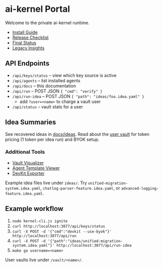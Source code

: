 # ai-kernel Portal

Welcome to the private ai-kernel runtime.

- [Install Guide](../InstallKernel.md)
- [Release Checklist](../RELEASE_CHECKLIST.md)
- [Final Status](./final-kernel-status.md)
- [Legacy Insights](./legacy-insights.md)

## API Endpoints

- `/api/keys/status` – view which key source is active
- `/api/agents` – list installed agents
- `/api/docs` – this documentation
- `/api/run` – POST JSON `{ "cmd": "verify" }`
- `/api/run-idea` – POST JSON `{ "path": "ideas/foo.idea.yaml" }`
  - add `?user=<name>` to charge a vault user
- `/api/status` – vault stats for a user

## Idea Summaries

See recovered ideas in [docs/ideas](./ideas/).
Read about the [user vault](./VAULT.md) for token pricing (1 token per idea run) and BYOK setup.

### Additional Tools
- [Vault Visualizer](./VISUALIZER.md)
- [Agent Template Viewer](./AGENT_TEMPLATE.md)
- [DevKit Exporter](./DEVKIT.md)

Example idea files live under `ideas/`. Try `unified-migration-system.idea.yaml`, `chatlog-parser-feature.idea.yaml`, or `advanced-logging-feature.idea.yaml`.

## Example workflow

1. `node kernel-cli.js ignite`
2. `curl http://localhost:3077/api/keys/status`
3. `curl -X POST -d '{"cmd":"devkit --use-byok"}' http://localhost:3077/api/run`
4. `curl -X POST -d '{"path":"ideas/unified-migration-system.idea.yaml"}' http://localhost:3077/api/run-idea`
5. `make go username=<name>`

User vaults live under `/vault/<name>/`.
